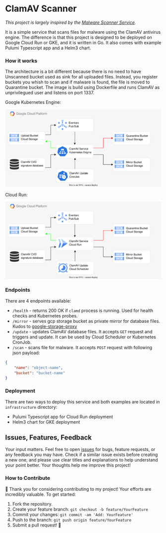 # ClamAV Scanner

*This project is largely inspired by the [Malware Scanner Service](https://github.com/GoogleCloudPlatform/docker-clamav-malware-scanner).*

It is a simple service that scans files for malware using the ClamAV antivirus engine. The difference is that this project is designed to be deployed on Google Cloud Run or GKE, and it is written in Go. It also comes with example Pulumi Typescript app and a Helm3 chart.

### How it works
The architecture is a bit different because there is no need to have Unscanned bucket used as sink for all uploaded files. Instead, you register buckets you whish to scan and if malware is found, the file is moved to Quarantine bucket. The image is build using Dockerfile and runs ClamAV as unprivilegued user and listens on port 1337.

Google Kubernetes Engine:

![Architecture diagram](gke-diagram.svg)

Cloud Run:

![Architecture diagram](cloudrun-diagram.svg)

### Endpoints

There are 4 endpoints available:
- `/health` - returns 200 OK if `clamd` process is running. Used for health checks and Kubernetes probes.
- `/mirror` - serves gcp storage bucket as private mirror for database files. Kudos to [google-storage-proxy](https://github.com/cirruslabs/google-storage-proxy)
- `/update` - updates ClamAV database files. It accepts `GET` request and triggers and update. It can be used by Cloud Scheduler or Kubernetes CronJob.
- `/scan` - scans file for malware. It accepts `POST` request with following json payload:

```json
{
    "name": "object-name",
    "bucket": "bucket-name"
}
```

### Deployment

There are two ways to deploy this service and both examples are located in `infrastructure` directory:
- Pulumi Typescript app for Cloud Run deployment
- Helm3 chart for GKE deployment

## Issues, Features, Feedback

Your input matters. Feel free to open [issues](https://github.com/losisin/gcp-pac/issues) for bugs, feature requests, or any feedback you may have. Check if a similar issue exists before creating a new one, and please use clear titles and explanations to help understand your point better. Your thoughts help me improve this project!

### How to Contribute

🌟 Thank you for considering contributing to my project! Your efforts are incredibly valuable. To get started:

1. Fork the repository.
2. Create your feature branch: `git checkout -b feature/YourFeature`
3. Commit your changes: `git commit -am 'Add: YourFeature'`
4. Push to the branch: `git push origin feature/YourFeature`
5. Submit a pull request! 🚀
